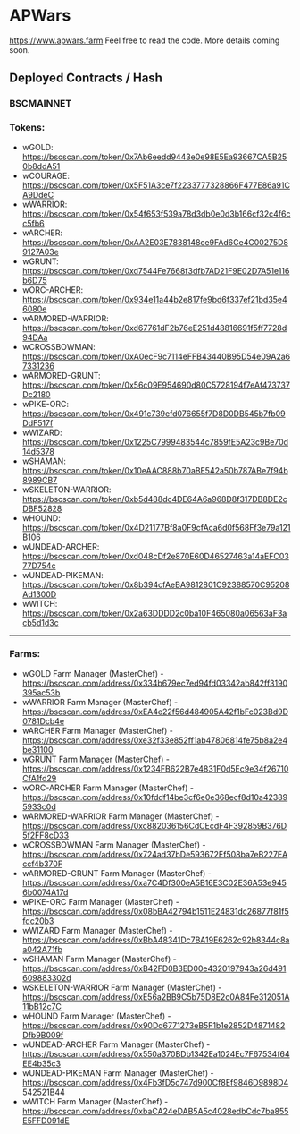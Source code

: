 # APWars 

https://www.apwars.farm Feel free to read the code. More details coming soon.

## Deployed Contracts / Hash

### BSCMAINNET

### Tokens:

- wGOLD: https://bscscan.com/token/0x7Ab6eedd9443e0e98E5Ea93667CA5B250b8ddA51
- wCOURAGE: https://bscscan.com/token/0x5F51A3ce7f2233777328866F477E86a91CA9DdeC
- wWARRIOR: https://bscscan.com/token/0x54f653f539a78d3db0e0d3b166cf32c4f6cc5fb6
- wARCHER: https://bscscan.com/token/0xAA2E03E7838148ce9FAd6Ce4C00275D89127A03e
- wGRUNT: https://bscscan.com/token/0xd7544Fe7668f3dfb7AD21F9E02D7A51e116b6D75
- wORC-ARCHER: https://bscscan.com/token/0x934e11a44b2e817fe9bd6f337ef21bd35e46080e
- wARMORED-WARRIOR: https://bscscan.com/token/0xd67761dF2b76eE251d48816691f5ff7728d94DAa
- wCROSSBOWMAN: https://bscscan.com/token/0xA0ecF9c7114eFFB43440B95D54e09A2a67331236
- wARMORED-GRUNT: https://bscscan.com/token/0x56c09E954690d80C5728194f7eAf473737Dc2180
- wPIKE-ORC: https://bscscan.com/token/0x491c739efd076655f7D8D0DB545b7fb09DdF517f
- wWIZARD: https://bscscan.com/token/0x1225C7999483544c7859fE5A23c9Be70d14d5378
- wSHAMAN: https://bscscan.com/token/0x10eAAC888b70aBE542a50b787ABe7f94b8989CB7
- wSKELETON-WARRIOR: https://bscscan.com/token/0xb5d488dc4DE64A6a968D8f317DB8DE2cDBF52828
- wHOUND: https://bscscan.com/token/0x4D21177Bf8a0F9cfAca6d0f568Ff3e79a121B106
- wUNDEAD-ARCHER: https://bscscan.com/token/0xd048cDf2e870E60D46527463a14aEFC0377D754c
- wUNDEAD-PIKEMAN: https://bscscan.com/token/0x8b394cfAeBA9812801C92388570C95208Ad1300D
- wWITCH: https://bscscan.com/token/0x2a63DDDD2c0ba10F465080a06563aF3acb5d1d3c

------------


### Farms:

- wGOLD Farm Manager (MasterChef) - https://bscscan.com/address/0x334b679ec7ed94fd03342ab842ff3190395ac53b
- wWARRIOR Farm Manager (MasterChef) - https://bscscan.com/address/0xEA4e22f56d484905A42f1bFc023Bd9D0781Dcb4e
- wARCHER Farm Manager (MasterChef) - https://bscscan.com/address/0xe32f33e852ff1ab47806814fe75b8a2e4be31100
- wGRUNT Farm Manager (MasterChef) - https://bscscan.com/address/0x1234FB622B7e4831F0d5Ec9e34f26710CfA1fd29
- wORC-ARCHER Farm Manager (MasterChef) - https://bscscan.com/address/0x10fddf14be3cf6e0e368ecf8d10a423895933c0d
- wARMORED-WARRIOR Farm Manager (MasterChef) - https://bscscan.com/address/0xc882036156CdCEcdF4F392859B376D5f2FF8cD33
- wCROSSBOWMAN Farm Manager (MasterChef) - https://bscscan.com/address/0x724ad37bDe593672Ef508ba7eB227EAccf4b370F
- wARMORED-GRUNT Farm Manager (MasterChef) - https://bscscan.com/address/0xa7C4Df300eA5B16E3C02E36A53e9456b0074A17d
- wPIKE-ORC Farm Manager (MasterChef) - https://bscscan.com/address/0x08bBA42794b1511E24831dc26877f81f5fdc20b3
- wWIZARD Farm Manager (MasterChef) - https://bscscan.com/address/0xBbA48341Dc7BA19E6262c92b8344c8aa042A71fb
- wSHAMAN Farm Manager (MasterChef) - https://bscscan.com/address/0xB42FD0B3ED00e4320197943a26d491609883302d
- wSKELETON-WARRIOR Farm Manager (MasterChef) - https://bscscan.com/address/0xE56a2BB9C5b75D8E2c0A84Fe312051A11bB12c7C
- wHOUND Farm Manager (MasterChef) - https://bscscan.com/address/0x90Dd6771273eB5F1b1e2852D4871482Dfb9B009f
- wUNDEAD-ARCHER Farm Manager (MasterChef) - https://bscscan.com/address/0x550a370BDb1342Ea1024Ec7F67534f64EE4b35c3
- wUNDEAD-PIKEMAN Farm Manager (MasterChef) - https://bscscan.com/address/0x4Fb3fD5c747d900Cf8Ef9846D9898D4542521B44
- wWITCH Farm Manager (MasterChef) - https://bscscan.com/address/0xbaCA24eDAB5A5c4028edbCdc7ba855E5FFD091dE